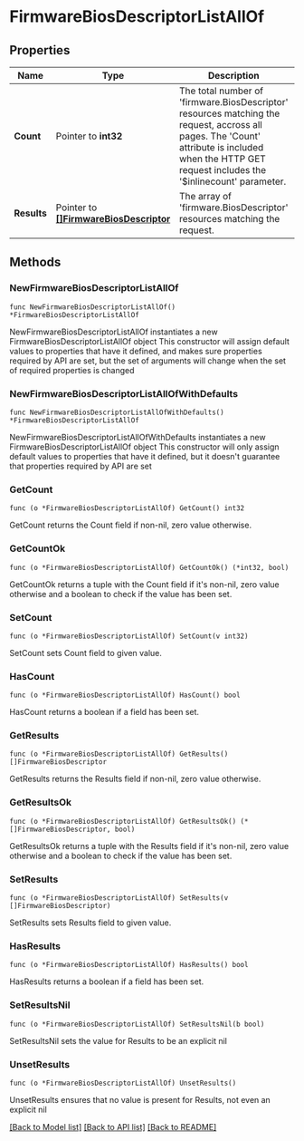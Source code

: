 # FirmwareBiosDescriptorListAllOf

## Properties

Name | Type | Description | Notes
------------ | ------------- | ------------- | -------------
**Count** | Pointer to **int32** | The total number of &#39;firmware.BiosDescriptor&#39; resources matching the request, accross all pages. The &#39;Count&#39; attribute is included when the HTTP GET request includes the &#39;$inlinecount&#39; parameter. | [optional] 
**Results** | Pointer to [**[]FirmwareBiosDescriptor**](firmware.BiosDescriptor.md) | The array of &#39;firmware.BiosDescriptor&#39; resources matching the request. | [optional] 

## Methods

### NewFirmwareBiosDescriptorListAllOf

`func NewFirmwareBiosDescriptorListAllOf() *FirmwareBiosDescriptorListAllOf`

NewFirmwareBiosDescriptorListAllOf instantiates a new FirmwareBiosDescriptorListAllOf object
This constructor will assign default values to properties that have it defined,
and makes sure properties required by API are set, but the set of arguments
will change when the set of required properties is changed

### NewFirmwareBiosDescriptorListAllOfWithDefaults

`func NewFirmwareBiosDescriptorListAllOfWithDefaults() *FirmwareBiosDescriptorListAllOf`

NewFirmwareBiosDescriptorListAllOfWithDefaults instantiates a new FirmwareBiosDescriptorListAllOf object
This constructor will only assign default values to properties that have it defined,
but it doesn't guarantee that properties required by API are set

### GetCount

`func (o *FirmwareBiosDescriptorListAllOf) GetCount() int32`

GetCount returns the Count field if non-nil, zero value otherwise.

### GetCountOk

`func (o *FirmwareBiosDescriptorListAllOf) GetCountOk() (*int32, bool)`

GetCountOk returns a tuple with the Count field if it's non-nil, zero value otherwise
and a boolean to check if the value has been set.

### SetCount

`func (o *FirmwareBiosDescriptorListAllOf) SetCount(v int32)`

SetCount sets Count field to given value.

### HasCount

`func (o *FirmwareBiosDescriptorListAllOf) HasCount() bool`

HasCount returns a boolean if a field has been set.

### GetResults

`func (o *FirmwareBiosDescriptorListAllOf) GetResults() []FirmwareBiosDescriptor`

GetResults returns the Results field if non-nil, zero value otherwise.

### GetResultsOk

`func (o *FirmwareBiosDescriptorListAllOf) GetResultsOk() (*[]FirmwareBiosDescriptor, bool)`

GetResultsOk returns a tuple with the Results field if it's non-nil, zero value otherwise
and a boolean to check if the value has been set.

### SetResults

`func (o *FirmwareBiosDescriptorListAllOf) SetResults(v []FirmwareBiosDescriptor)`

SetResults sets Results field to given value.

### HasResults

`func (o *FirmwareBiosDescriptorListAllOf) HasResults() bool`

HasResults returns a boolean if a field has been set.

### SetResultsNil

`func (o *FirmwareBiosDescriptorListAllOf) SetResultsNil(b bool)`

 SetResultsNil sets the value for Results to be an explicit nil

### UnsetResults
`func (o *FirmwareBiosDescriptorListAllOf) UnsetResults()`

UnsetResults ensures that no value is present for Results, not even an explicit nil

[[Back to Model list]](../README.md#documentation-for-models) [[Back to API list]](../README.md#documentation-for-api-endpoints) [[Back to README]](../README.md)


